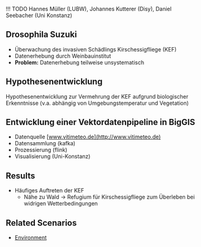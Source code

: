!!! TODO
    Hannes Müller (LUBW), Johannes Kutterer (Disy), Daniel Seebacher (Uni Konstanz)
    
## Drosophila Suzuki

- Überwachung des invasiven Schädlings Kirschessigfliege (KEF)
- Datenerhebung durch Weinbauinstitut
- **Problem:** Datenerhebung teilweise unsystematisch

## Hypothesenentwicklung
Hypothesenentwicklung zur Vermehrung der KEF aufgrund biologischer Erkenntnisse
(v.a. abhängig von Umgebungstemperatur und Vegetation)

## Entwicklung einer Vektordatenpipeline in BigGIS
- Datenquelle [www.vitimeteo.de](http://www.vitimeteo.de)
- Datensammlung (kafka)
- Prozessierung (flink)
- Visualisierung (Uni-Konstanz)

## Results
- Häufiges Auftreten der KEF
  - Nähe zu Wald -> Refugium für Kirschessigfliege zum Überleben bei widrigen Wetterbedingungen

## Related Scenarios
- [Environment](../scenarios/Environment.md)
